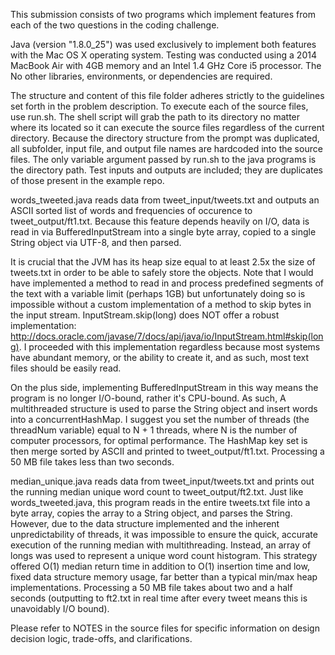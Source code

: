 This submission consists of two programs which implement features from each of the two questions in the coding challenge.

Java (version "1.8.0_25") was used exclusively to implement both features with the Mac OS X operating system. Testing was conducted using a 2014 MacBook Air with 4GB memory and an Intel 1.4 GHz Core i5 processor. The No other libraries, environments, or dependencies are required. 

The structure and content of this file folder adheres strictly to the guidelines set forth in the problem description. To execute each of the source files, use run.sh. The shell script will grab the path to its directory no matter where its located so it can execute the source files regardless of the current directory. Because the directory structure from the prompt was duplicated, all subfolder, input file, and output file names are hardcoded into the source files. The only variable argument passed by run.sh to the java programs is the directory path. Test inputs and outputs are included; they are duplicates of those present in the example repo.

words_tweeted.java reads data from tweet_input/tweets.txt and outputs an ASCII sorted list of words and frequencies of occurence to tweet_output/ft1.txt. Because this feature depends heavily on I/O, data is read in via BufferedInputStream into a single byte array, copied to a single String object via UTF-8, and then parsed. 

It is crucial that the JVM has its heap size equal to at least 2.5x the size of tweets.txt in order to be able to safely store the objects. Note that I would have implemented a method to read in and process predefined segments of the text with a variable limit (perhaps 1GB) but unfortunately doing so is impossible without a custom implementation of a method to skip bytes in the input stream. InputStream.skip(long) does NOT offer a robust implementation: <http://docs.oracle.com/javase/7/docs/api/java/io/InputStream.html#skip(long)>. I proceeded with this implementation regardless because most systems have abundant memory, or the ability to create it, and as such, most text files should be easily read.

On the plus side, implementing BufferedInputStream in this way means the program is no longer I/O-bound, rather it's CPU-bound. As such, A multithreaded structure is used to parse the String object and insert words into a concurrentHashMap. I suggest you set the number of threads (the threadNum variable) equal to N + 1 threads, where N is the number of computer processors, for optimal performance. The HashMap key set is then merge sorted by ASCII and printed to tweet_output/ft1.txt. Processing a 50 MB file takes less than two seconds.

median_unique.java reads data from tweet_input/tweets.txt and prints out the running median unique word count to tweet_output/ft2.txt. Just like words_tweeted.java, this program reads in the entire tweets.txt file into a byte array, copies the array to a String object, and parses the String. However, due to the data structure implemented and the inherent unpredictability of threads, it was impossible to ensure the quick, accurate execution of the running median with multithreading. Instead, an array of longs was used to represent a unique word count histogram. This strategy offered O(1) median return time in addition to O(1) insertion time and low, fixed data structure memory usage, far better than a typical min/max heap implementations. Processing a 50 MB file takes about two and a half seconds (outputting to ft2.txt in real time after every tweet means this is unavoidably I/O bound).

Please refer to NOTES in the source files for specific information on design decision logic, trade-offs, and clarifications.